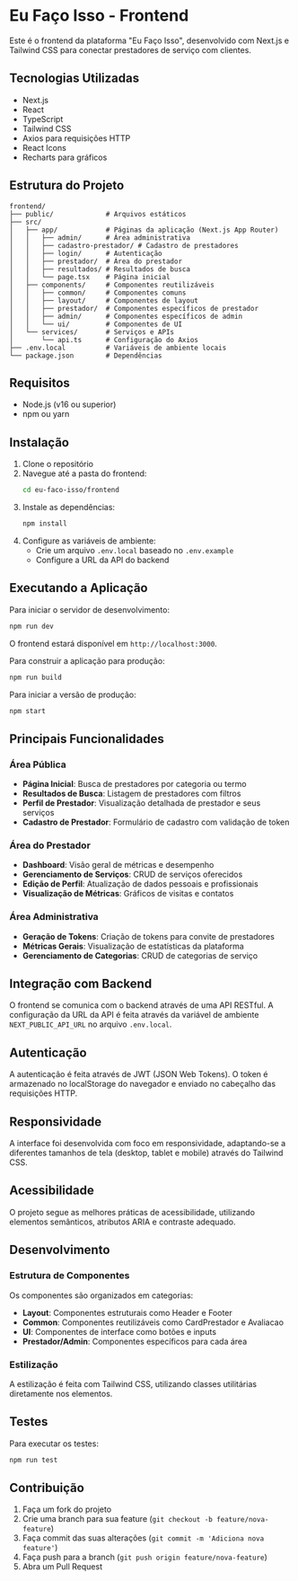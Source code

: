 # Eu Faço Isso - Frontend

Este é o frontend da plataforma "Eu Faço Isso", desenvolvido com Next.js e Tailwind CSS para conectar prestadores de serviço com clientes.

## Tecnologias Utilizadas

- Next.js
- React
- TypeScript
- Tailwind CSS
- Axios para requisições HTTP
- React Icons
- Recharts para gráficos

## Estrutura do Projeto

```
frontend/
├── public/             # Arquivos estáticos
├── src/
│   ├── app/            # Páginas da aplicação (Next.js App Router)
│   │   ├── admin/      # Área administrativa
│   │   ├── cadastro-prestador/ # Cadastro de prestadores
│   │   ├── login/      # Autenticação
│   │   ├── prestador/  # Área do prestador
│   │   ├── resultados/ # Resultados de busca
│   │   └── page.tsx    # Página inicial
│   ├── components/     # Componentes reutilizáveis
│   │   ├── common/     # Componentes comuns
│   │   ├── layout/     # Componentes de layout
│   │   ├── prestador/  # Componentes específicos de prestador
│   │   ├── admin/      # Componentes específicos de admin
│   │   └── ui/         # Componentes de UI
│   └── services/       # Serviços e APIs
│       └── api.ts      # Configuração do Axios
├── .env.local          # Variáveis de ambiente locais
└── package.json        # Dependências
```

## Requisitos

- Node.js (v16 ou superior)
- npm ou yarn

## Instalação

1. Clone o repositório
2. Navegue até a pasta do frontend:
   ```bash
   cd eu-faco-isso/frontend
   ```
3. Instale as dependências:
   ```bash
   npm install
   ```
4. Configure as variáveis de ambiente:
   - Crie um arquivo `.env.local` baseado no `.env.example`
   - Configure a URL da API do backend

## Executando a Aplicação

Para iniciar o servidor de desenvolvimento:

```bash
npm run dev
```

O frontend estará disponível em `http://localhost:3000`.

Para construir a aplicação para produção:

```bash
npm run build
```

Para iniciar a versão de produção:

```bash
npm start
```

## Principais Funcionalidades

### Área Pública
- **Página Inicial**: Busca de prestadores por categoria ou termo
- **Resultados de Busca**: Listagem de prestadores com filtros
- **Perfil de Prestador**: Visualização detalhada de prestador e seus serviços
- **Cadastro de Prestador**: Formulário de cadastro com validação de token

### Área do Prestador
- **Dashboard**: Visão geral de métricas e desempenho
- **Gerenciamento de Serviços**: CRUD de serviços oferecidos
- **Edição de Perfil**: Atualização de dados pessoais e profissionais
- **Visualização de Métricas**: Gráficos de visitas e contatos

### Área Administrativa
- **Geração de Tokens**: Criação de tokens para convite de prestadores
- **Métricas Gerais**: Visualização de estatísticas da plataforma
- **Gerenciamento de Categorias**: CRUD de categorias de serviço

## Integração com Backend

O frontend se comunica com o backend através de uma API RESTful. A configuração da URL da API é feita através da variável de ambiente `NEXT_PUBLIC_API_URL` no arquivo `.env.local`.

## Autenticação

A autenticação é feita através de JWT (JSON Web Tokens). O token é armazenado no localStorage do navegador e enviado no cabeçalho das requisições HTTP.

## Responsividade

A interface foi desenvolvida com foco em responsividade, adaptando-se a diferentes tamanhos de tela (desktop, tablet e mobile) através do Tailwind CSS.

## Acessibilidade

O projeto segue as melhores práticas de acessibilidade, utilizando elementos semânticos, atributos ARIA e contraste adequado.

## Desenvolvimento

### Estrutura de Componentes

Os componentes são organizados em categorias:
- **Layout**: Componentes estruturais como Header e Footer
- **Common**: Componentes reutilizáveis como CardPrestador e Avaliacao
- **UI**: Componentes de interface como botões e inputs
- **Prestador/Admin**: Componentes específicos para cada área

### Estilização

A estilização é feita com Tailwind CSS, utilizando classes utilitárias diretamente nos elementos.

## Testes

Para executar os testes:

```bash
npm run test
```

## Contribuição

1. Faça um fork do projeto
2. Crie uma branch para sua feature (`git checkout -b feature/nova-feature`)
3. Faça commit das suas alterações (`git commit -m 'Adiciona nova feature'`)
4. Faça push para a branch (`git push origin feature/nova-feature`)
5. Abra um Pull Request
